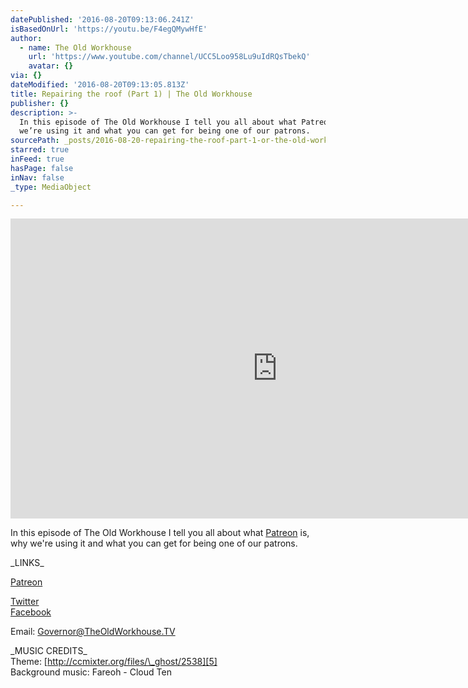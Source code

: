```yaml
---
datePublished: '2016-08-20T09:13:06.241Z'
isBasedOnUrl: 'https://youtu.be/F4egQMywHfE'
author:
  - name: The Old Workhouse
    url: 'https://www.youtube.com/channel/UCC5Loo958Lu9uIdRQsTbekQ'
    avatar: {}
via: {}
dateModified: '2016-08-20T09:13:05.813Z'
title: Repairing the roof (Part 1) | The Old Workhouse
publisher: {}
description: >-
  In this episode of The Old Workhouse I tell you all about what Patreon is, why
  we’re using it and what you can get for being one of our patrons.
sourcePath: _posts/2016-08-20-repairing-the-roof-part-1-or-the-old-workhouse.md
starred: true
inFeed: true
hasPage: false
inNav: false
_type: MediaObject

---
```

<iframe src="https://cdn.embedly.com/widgets/media.html?src=https%3A%2F%2Fwww.youtube.com%2Fembed%2FF4egQMywHfE%3Ffeature%3Doembed&amp;url=http%3A%2F%2Fwww.youtube.com%2Fwatch%3Fv%3DF4egQMywHfE&amp;image=https%3A%2F%2Fi.ytimg.com%2Fvi%2FF4egQMywHfE%2Fhqdefault.jpg&amp;key=b7d04c9b404c499eba89ee7072e1c4f7&amp;type=text%2Fhtml&amp;schema=youtube" width="854" height="480" scrolling="no" frameborder="0" allowfullscreen="" style=""></iframe>

In this episode of The Old Workhouse I tell you all about what [Patreon][0] is, why we're using it and what you can get for being one of our patrons.

\_LINKS\_

[Patreon][1]

[Twitter][2]  
[Facebook][3]

Email: [Governor@TheOldWorkhouse.TV][4]

\_MUSIC CREDITS\_  
Theme: [http://ccmixter.org/files/\_ghost/2538][5]  
Background music: Fareoh - Cloud Ten

[0]: www.patreon.com/theoldworkhouse "Patreon"
[1]: http://www.patreon.com/TheOldWorkhouse "Patreon"
[2]: http://www.twitter.com/TheOldWorkhouse "Twitter"
[3]: www.facebook.com/theoldworkhousetv "Facebook"
[4]: mailto:Governor@TheOldWorkhouse.TV "Governor@TheOldWorkhouse.TV"
[5]: http://ccmixter.org/files/_ghost/2538 "http://ccmixter.org/files/_ghost/2538"